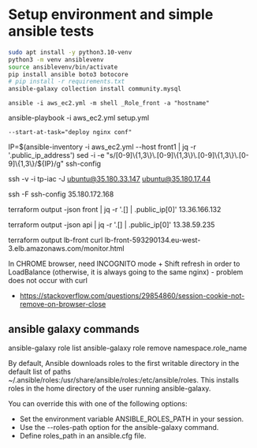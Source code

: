 # Setup environment and simple ansible tests

``` bash
sudo apt install -y python3.10-venv
python3 -m venv ansiblevenv
source ansiblevenv/bin/activate
pip install ansible boto3 botocore
# pip install -r requirements.txt
ansible-galaxy collection install community.mysql
```

`ansible -i aws_ec2.yml -m shell _Role_front -a "hostname"`

ansible-playbook -i aws_ec2.yml setup.yml

    --start-at-task="deploy nginx conf"

IP=$(ansible-inventory -i aws_ec2.yml --host front1 | jq -r '.public_ip_address')
sed -i -e "s/[0-9]\{1,3\}\.[0-9]\{1,3\}\.[0-9]\{1,3\}\.[0-9]\{1,3\}/${IP}/g" ssh-config

ssh -v -i tp-iac -J ubuntu@35.180.33.147 ubuntu@35.180.17.44

ssh -F ssh-config 35.180.172.168

terraform output -json front | jq -r '.[] | .public_ip[0]'
13.36.166.132

terraform output -json api | jq -r '.[] | .public_ip[0]'
13.38.59.235

terraform output lb-front
curl lb-front-593290134.eu-west-3.elb.amazonaws.com/monitor.html

In CHROME browser, need INCOGNITO mode + Shift refresh in order to LoadBalance (otherwise, it is always going to the same nginx) - problem does not occur with curl

* https://stackoverflow.com/questions/29854860/session-cookie-not-remove-on-browser-close

## ansible galaxy commands

ansible-galaxy role list
ansible-galaxy role remove namespace.role_name

By default, Ansible downloads roles to the first writable directory in the default list of paths ~/.ansible/roles:/usr/share/ansible/roles:/etc/ansible/roles. This installs roles in the home directory of the user running ansible-galaxy.

You can override this with one of the following options:

* Set the environment variable ANSIBLE_ROLES_PATH in your session.
* Use the --roles-path option for the ansible-galaxy command.
* Define roles_path in an ansible.cfg file.

